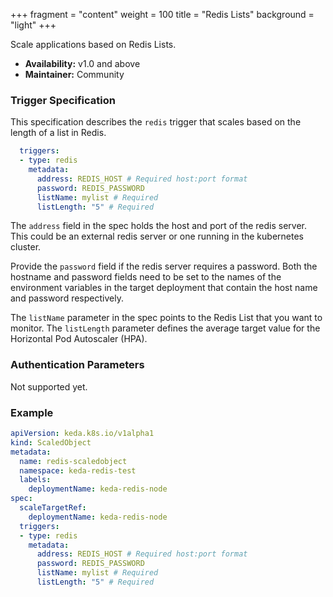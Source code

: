+++
fragment = "content"
weight = 100
title = "Redis Lists"
background = "light"
+++

Scale applications based on Redis Lists.

<!--more-->

* **Availability:** v1.0 and above
* **Maintainer:** Community

### Trigger Specification

This specification describes the `redis` trigger that scales based on the length of a list in Redis.

```yaml
  triggers:
  - type: redis
    metadata:
      address: REDIS_HOST # Required host:port format
      password: REDIS_PASSWORD
      listName: mylist # Required
      listLength: "5" # Required
```

The `address` field in the spec holds the host and port of the redis server. This could be an external redis server or one running in the kubernetes cluster.

Provide the `password` field if the redis server requires a password. Both the hostname and password fields need to be set to the names of the environment variables in the target deployment that contain the host name and password respectively.

The `listName` parameter in the spec points to the Redis List that you want to monitor. The `listLength` parameter defines the average target value for the Horizontal Pod Autoscaler (HPA).

### Authentication Parameters

Not supported yet.

### Example

```yaml
apiVersion: keda.k8s.io/v1alpha1
kind: ScaledObject
metadata:
  name: redis-scaledobject
  namespace: keda-redis-test
  labels:
    deploymentName: keda-redis-node
spec:
  scaleTargetRef:
    deploymentName: keda-redis-node
  triggers:
  - type: redis
    metadata:
      address: REDIS_HOST # Required host:port format
      password: REDIS_PASSWORD
      listName: mylist # Required
      listLength: "5" # Required
```